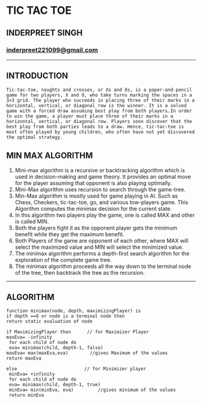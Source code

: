 # TIC TAC TOE
## INDERPREET SINGH
### inderpreet221099@gmail.com

<hr>


## INTRODUCTION

<p>

    Tic-tac-toe, noughts and crosses, or Xs and Os, is a paper-and-pencil game for two players, X and O, who take turns marking the spaces in a 3×3 grid. The player who succeeds in placing three of their marks in a horizontal, vertical, or diagonal row is the winner. It is a solved game with a forced draw assuming best play from both players.In order to win the game, a player must place three of their marks in a horizontal, vertical, or diagonal row. Players soon discover that the best play from both parties leads to a draw. Hence, tic-tac-toe is most often played by young children, who often have not yet discovered the optimal strategy.

</p>

## MIN MAX ALGORITHM

<p>
<ol>
    <li>
        Mini-max algorithm is a recursive or backtracking algorithm which is used in decision-making and game theory. It provides an optimal move for the player assuming that opponent is also playing optimally.
    </li>
    <li>
        Mini-Max algorithm uses recursion to search through the game-tree.
    </li>
    <li>
        Min-Max algorithm is mostly used for game playing in AI. Such as Chess, Checkers, tic-tac-toe, go, and various tow-players game. This Algorithm computes the minimax decision for the current state.
    </li>
    <li>
        In this algorithm two players play the game, one is called MAX and other is called MIN.
    </li>
    <li>
        Both the players fight it as the opponent player gets the minimum benefit while they get the maximum benefit.
    </li>
    <li>
        Both Players of the game are opponent of each other, where MAX will select the maximized value and MIN will select the minimized value.
    </li>
    <li>
        The minimax algorithm performs a depth-first search algorithm for the exploration of the complete game tree.
    </li>
    <li>
        The minimax algorithm proceeds all the way down to the terminal node of the tree, then backtrack the tree as the recursion.
    </li>

</ol>
</p>

<hr>

## ALGORITHM

```
function minimax(node, depth, maximizingPlayer) is  
if depth ==0 or node is a terminal node then  
return static evaluation of node  
  
if MaximizingPlayer then      // for Maximizer Player  
maxEva= -infinity            
 for each child of node do  
 eva= minimax(child, depth-1, false)  
maxEva= max(maxEva,eva)        //gives Maximum of the values  
return maxEva  
  
else                         // for Minimizer player  
 minEva= +infinity   
 for each child of node do  
 eva= minimax(child, depth-1, true)  
 minEva= min(minEva, eva)         //gives minimum of the values  
 return minEva  


```